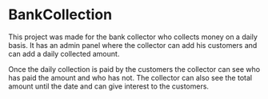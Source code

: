 # BankCollection
This project was made for the bank collector who collects money on a daily basis. It has an admin panel where the collector can add his customers and can add a daily collected amount.

Once the daily collection is paid by the customers the collector can see who has paid the amount and who has not. The collector can also see the total amount until the date and can give interest to the customers.

